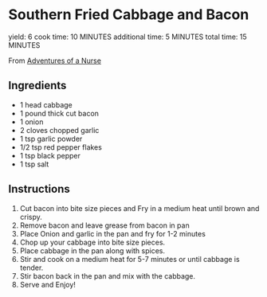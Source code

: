 # Southern Fried Cabbage and Bacon

yield: 6 
cook time: 10 MINUTES 
additional time: 5 MINUTES 
total time: 15 MINUTES

From [Adventures of a Nurse](https://www.adventuresofanurse.com/southern-fried-cabbage-bacon/)

## Ingredients

- 1 head cabbage
- 1 pound thick cut bacon
- 1 onion
- 2 cloves chopped garlic
- 1 tsp garlic powder
- 1/2 tsp red pepper flakes
- 1 tsp black pepper
- 1 tsp salt

## Instructions
1. Cut bacon into bite size pieces and Fry in a medium heat until brown and crispy.
2. Remove bacon and leave grease from bacon in pan
3. Place Onion and garlic in the pan and fry for 1-2 minutes
4. Chop up your cabbage into bite size pieces.
5. Place cabbage in the pan along with spices.
6. Stir and cook on a medium heat for 5-7 minutes or until cabbage is tender.
7. Stir bacon back in the pan and mix with the cabbage.
8. Serve and Enjoy!
